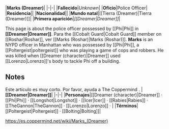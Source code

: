 |**Marks (Dreamer)**|
|-|-|
|**Fallecido**|*Unknown*|
|**Oficio**|Police Officer|
|**Residencia**||
|**Nacionalidad**||
|**Mundo natal**|[[Tierra (Dreamer)\|Tierra (Dreamer)]]|
|**Primera aparición**|*[[Dreamer\|Dreamer]]*|

This page is about the police officer possessed by [[Phi\|Phi]] in **[[Dreamer\|Dreamer]]**. Para the [[Cobalt Guard\|Cobalt Guard]] member on [[Roshar\|Roshar]], ver [[Marks (Roshar)\|Marks (Roshar)]].
**Marks** is an NYPD officer in Manhattan who was possessed by [[Phi\|Phi]], a [[Poltergeist\|poltergeist]] who was playing a game of cops and robbers. He was killed when [[Dreamer (character)\|Dreamer]] used [[Lorenzo\|Lorenzo]]'s body to tackle Phi off a building.

## Notes

Este artículo es muy corto. Por favor, ayuda a The Coppermind .
|**[[Dreamer\|Dreamer]]**|
|-|-|
|**Personajes**|[[Dreamer (character)\|Dreamer]] · [[Phi\|Phi]] · [[Longshot\|Longshot]] · [[Icer\|Icer]] · [[Rabies\|Rabies]] · [[TheGannon\|TheGannon]] · [[Lorenzo\|Lorenzo]] · |
|**Términos**|[[Poltergeist\|Poltergeist]] · [[Bolting\|Bolting]]|



https://es.coppermind.net/wiki/Marks_(Dreamer)